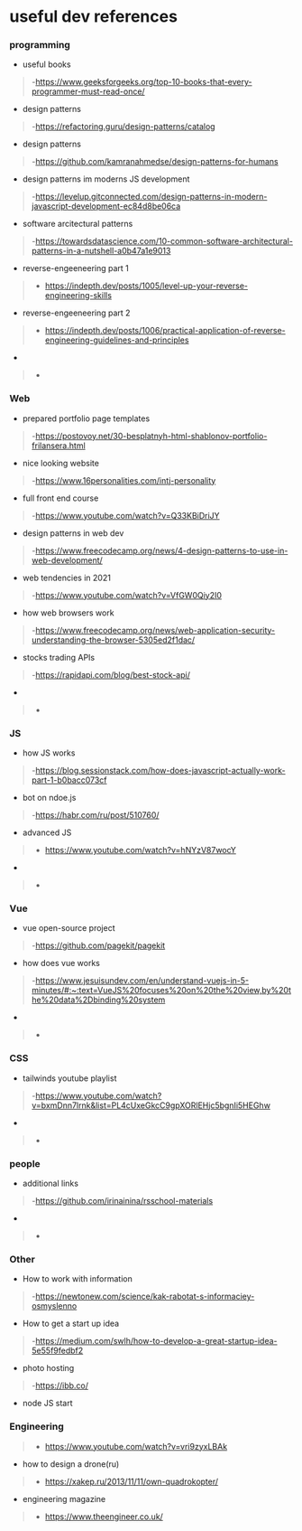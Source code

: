# useful dev references
### programming 
* useful books
>-https://www.geeksforgeeks.org/top-10-books-that-every-programmer-must-read-once/
* design patterns
>-https://refactoring.guru/design-patterns/catalog
* design patterns
>-https://github.com/kamranahmedse/design-patterns-for-humans
* design patterns im moderns JS development
>-https://levelup.gitconnected.com/design-patterns-in-modern-javascript-development-ec84d8be06ca
* software arcitectural patterns
>-https://towardsdatascience.com/10-common-software-architectural-patterns-in-a-nutshell-a0b47a1e9013
* reverse-engeeneering part 1
>- https://indepth.dev/posts/1005/level-up-your-reverse-engineering-skills
* reverse-engeeneering part 2
>- https://indepth.dev/posts/1006/practical-application-of-reverse-engineering-guidelines-and-principles
*
>-


### Web
* prepared portfolio page templates 
>-https://postovoy.net/30-besplatnyh-html-shablonov-portfolio-frilansera.html
* nice looking website 
>-https://www.16personalities.com/intj-personality
* full front end course
>-https://www.youtube.com/watch?v=Q33KBiDriJY
* design patterns in web dev
>-https://www.freecodecamp.org/news/4-design-patterns-to-use-in-web-development/
* web tendencies in 2021
>-https://www.youtube.com/watch?v=VfGW0Qiy2I0
* how web browsers work
>-https://www.freecodecamp.org/news/web-application-security-understanding-the-browser-5305ed2f1dac/
* stocks trading APIs
>-https://rapidapi.com/blog/best-stock-api/
* 
>-
  
 ### JS 
 * how JS works
>-https://blog.sessionstack.com/how-does-javascript-actually-work-part-1-b0bacc073cf
 * bot on ndoe.js
>-https://habr.com/ru/post/510760/
 * advanced JS
>- https://www.youtube.com/watch?v=hNYzV87wocY
*
>-
 
 ### Vue
* vue open-source project 
>-https://github.com/pagekit/pagekit
* how does vue works
>-https://www.jesuisundev.com/en/understand-vuejs-in-5-minutes/#:~:text=VueJS%20focuses%20on%20the%20view,by%20the%20data%2Dbinding%20system
* 
>-

### CSS
* tailwinds youtube playlist
>-https://www.youtube.com/watch?v=bxmDnn7lrnk&list=PL4cUxeGkcC9gpXORlEHjc5bgnIi5HEGhw
* 
>-

### people 
* additional links
>-https://github.com/irinainina/rsschool-materials
* 
>-

### Other
* How to work with information
>-https://newtonew.com/science/kak-rabotat-s-informaciey-osmyslenno
* How to get a start up idea 
>-https://medium.com/swlh/how-to-develop-a-great-startup-idea-5e55f9fedbf2
* photo hosting 
>-https://ibb.co/
* node JS start

### Engineering
>- https://www.youtube.com/watch?v=vri9zyxLBAk
* how to design a drone(ru)
>- https://xakep.ru/2013/11/11/own-quadrokopter/
* engineering magazine
>- https://www.theengineer.co.uk/

